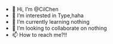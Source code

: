 - 👋 Hi, I’m @CilChen
- 👀 I’m interested in Type,haha 
- 🌱 I’m currently learning nothing
- 💞️ I’m looking to collaborate on nothing
- 📫 How to reach me?!!

<!---
CilChen/CilChen is a ✨ special ✨ repository because its `README.md` (this file) appears on your GitHub profile.
You can click the Preview link to take a look at your changes.
--->
